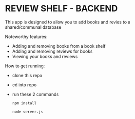 # REVIEW SHELF - BACKEND

This app is designed to allow you to add books and revies to a shared/communal database

Noteworthy features:

- Adding and removing books from a book shelf
- Adding and removing reviews for books
- Viewing your books and reviews 

How to get running:

- clone this repo
- cd into repo
- run these 2 commands

    `npm install`

    `node server.js`

